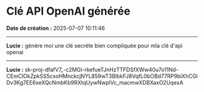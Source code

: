 # Clé API OpenAI générée

**Date de création :** 2025-07-07 10:11:46

---

**Lucie :**
génère moi une clé secréte bien compliquée pour mla clé d'api openai

---

**Lucie :**
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
